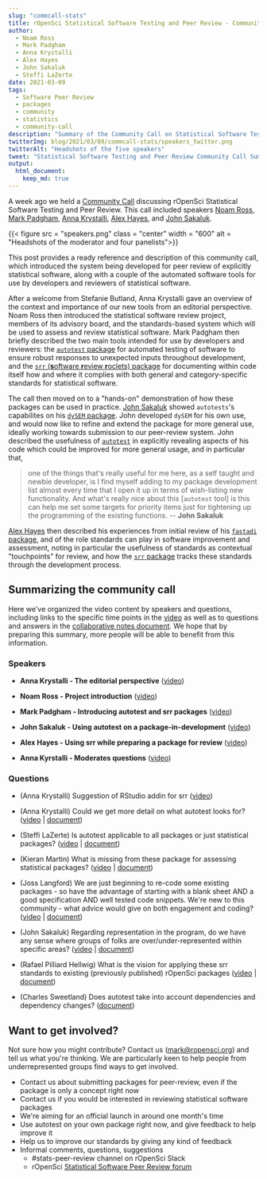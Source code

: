 ```yaml
---
slug: "commcall-stats"
title: rOpenSci Statistical Software Testing and Peer Review - Community Call Summary
author:
  - Noam Ross
  - Mark Padgham
  - Anna Krystalli
  - Alex Hayes
  - John Sakaluk
  - Steffi LaZerte
date: 2021-03-09
tags:
  - Software Peer Review
  - packages
  - community
  - statistics
  - community-call
description: "Summary of the Community Call on Statistical Software Testing and Peer Review"
twitterImg: blog/2021/03/09/commcall-stats/speakers_twitter.png
twitterAlt: "Headshots of the five speakers"
tweet: "Statistical Software Testing and Peer Review Community Call Summary by @noamross, @bikesrdata, @annakrystalli, @JohnSakaluk, @alexpghayes, & @steffilazerte!"
output: 
  html_document:
    keep_md: true
---
```


A week ago we held a [Community Call](/commcalls/feb2021-statsreview/) discussing rOpenSci Statistical Software Testing and Peer Review. 
This call included speakers [Noam Ross](/author/noam-ross/), [Mark Padgham](/author/mark-padgham), [Anna Krystalli](/author/anna-krystalli), [Alex Hayes](/author/alex-hayes), and [John Sakaluk](/author/john-sakaluk). 

{{< figure src = "speakers.png" class = "center" width = "600" alt = "Headshots of the moderator and four panelists">}}

This post provides a ready reference and description of this community call, which introduced the system being developed for peer review of explicitly statistical software, along with a couple of the automated software tools for use by developers and reviewers of statistical software.

After a welcome from Stefanie Butland, Anna Krystalli gave an overview of the context and importance of our new tools from an editorial perspective.
Noam Ross then introduced the statistical software review project, members of its advisory board, and the standards-based system which will be used to assess and review statistical software.
Mark Padgham then briefly described the two main tools intended for use by developers and reviewers: the [`autotest` package](https://ropenscilabs.github.io/autotest/) for automated testing of software to ensure robust responses to unexpected inputs throughout development, and the [`srr` (**s**oftware **r**eview **r**oclets) package](https://ropenscilabs.github.io/srr/) for documenting within code itself how and where it complies with both general and category-specific standards for statistical software.

The call then moved on to a "hands-on" demonstration of how these packages can be used in practice.  [John Sakaluk](https://www.psychology.uwo.ca/people/faculty/profiles/sakaluk.html) showed `autotests`'s capabilites on his [`dySEM` package](https://jsakaluk.github.io/dySEM/). John developed `dySEM` for his own use, and would now like to refine and extend the package for more general use, ideally working towards submission to our peer-review system.
John described the usefulness of [`autotest`](https://ropenscilabs.github.io/autotest/) in explicitly revealing aspects of his code which could be improved for more general usage, and in particular that,

> one of the things that's really useful for me here, as a self taught and newbie developer, is I find myself adding to my package development list almost every time that I open it up in terms of wish-listing new functionality. And what's really nice about this [`autotest` tool] is this can help me set some targets for priority items just for tightening up the programming of the existing functions.  -- **John Sakaluk**

[Alex Hayes](https://www.alexpghayes.com/) then described his experiences from initial review of his [`fastadi` package](https://github.com/RoheLab/fastadi), and of the role standards can play in software improvement and assessment, noting in particular the usefulness of standards as contextual "touchpoints" for review, and how the [`srr` package](https://ropenscilabs.github.io/srr/) tracks these standards through the development process.

## Summarizing the community call

Here we've organized the video content by speakers and questions, including links to the specific time points in the [video](https://vimeo.com/518761488) as well as to questions and answers in the [collaborative notes document](https://docs.google.com/document/d/1o933nG1ZW2Qf8p7FdQxn8wOkk9qoBINL1fx3FlIFSJU/). We hope that by preparing this summary, more people will be able to benefit from this information.


### Speakers

- **Anna Krystalli - The editorial perspective** ([video](https://vimeo.com/518761488#t=4m00s))

- **Noam Ross - Project introduction** ([video](https://vimeo.com/518761488#t=7m01s))

- **Mark Padgham - Introducing autotest and srr packages** ([video](https://vimeo.com/518761488#t=12m31s))

- **John Sakaluk - Using autotest on a package-in-development** ([video](https://vimeo.com/518761488#t=23m34s))

- **Alex Hayes - Using srr while preparing a package for review** ([video](https://vimeo.com/518761488#t=31m23s))

- **Anna Kyrstalli - Moderates questions** ([video](https://vimeo.com/518761488#t=38m47s))


### Questions

- (Anna Krystalli) Suggestion of RStudio addin for srr ([video](https://vimeo.com/518761488#t=38m47s))

- (Anna Krystalli) Could we get more detail on what autotest looks for? ([video](https://vimeo.com/518761488#t=39m45s) | [document](https://docs.google.com/document/d/1o933nG1ZW2Qf8p7FdQxn8wOkk9qoBINL1fx3FlIFSJU/edit#heading=h.so3v8xc34myn))

- (Steffi LaZerte) Is autotest applicable to all packages or just statistical packages? ([video](https://vimeo.com/518761488#t=43m11s) | [document](https://docs.google.com/document/d/1o933nG1ZW2Qf8p7FdQxn8wOkk9qoBINL1fx3FlIFSJU/edit#heading=h.4th2qtdafspr))

- (Kieran Martin) What is missing from these package for assessing statistical packages? ([video](https://vimeo.com/518761488#t=44m43s) | [document](https://docs.google.com/document/d/1o933nG1ZW2Qf8p7FdQxn8wOkk9qoBINL1fx3FlIFSJU/edit#heading=h.jk4fef3ixoga))

- (Joss Langford) We are just beginning to re-code some existing packages - so have the advantage of starting with a blank sheet AND a good specification AND well tested code snippets. We're new to this community - what advice would give on both engagement and coding? ([video](https://vimeo.com/518761488#t=49m07s) | [document](https://docs.google.com/document/d/1o933nG1ZW2Qf8p7FdQxn8wOkk9qoBINL1fx3FlIFSJU/edit#heading=h.fvjzqwqcf88u))

- (John Sakaluk) Regarding representation in the program, do we have any sense where groups of folks are over/under-represented within specific areas? ([video](https://vimeo.com/518761488#t=53m27s) | [document](https://docs.google.com/document/d/1o933nG1ZW2Qf8p7FdQxn8wOkk9qoBINL1fx3FlIFSJU/edit#heading=h.xnstfjt1cjg7))

- (Rafael Pilliard Hellwig) What is the vision for applying these srr standards to existing (previously published) rOpenSci packages ([video](https://vimeo.com/518761488#t=55m40s) | [document](https://docs.google.com/document/d/1o933nG1ZW2Qf8p7FdQxn8wOkk9qoBINL1fx3FlIFSJU/edit#heading=h.78ydzxagwubi))

- (Charles Sweetland) Does autotest take into account dependencies and dependency changes? ([document](https://docs.google.com/document/d/1o933nG1ZW2Qf8p7FdQxn8wOkk9qoBINL1fx3FlIFSJU/edit#heading=h.s52f459a2yp1))


## Want to get involved?

Not sure how you might contribute? Contact us (<mark@ropensci.org>) and tell us what you're thinking. 
We are particularly keen to help people from underrepresented groups find ways to get involved. 

- Contact us about submitting packages for peer-review, even if the package is only a concept right now
- Contact us if you would be interested in reviewing statistical software packages
- We're aiming for an official launch in around one month's time
- Use autotest on your own package right now, and give feedback to help improve it
- Help us to improve our standards by giving any kind of feedback
- Informal comments, questions, suggestions 
    - #stats-peer-review channel on rOpenSci Slack 
    - rOpenSci [Statistical Software Peer Review forum](https://discuss.ropensci.org/c/statistical-software-peer-review/28)
